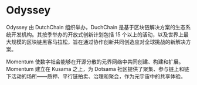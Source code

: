 # Odyssey

Odyssey 由 DutchChain 组织举办，DuchChain 是基于区块链解决方案的生态系统开发机构。其按季举办的开放式创新计划包括 15 个以上的活动，以及世界上最大规模的区块链黑客马拉松，旨在通过协作创新共同创造应对全球挑战的新解决方案。

Momentum 使数字社会能够在开源分散的元界网络中共同创建、构建和扩展。Momentum 建立在 Kusama 之上，为 Dotsama 社区提供了聚集、参与链上和链下活动的场所——质押、平行链拍卖、治理和聚会，作为元宇宙中的共享体验。


